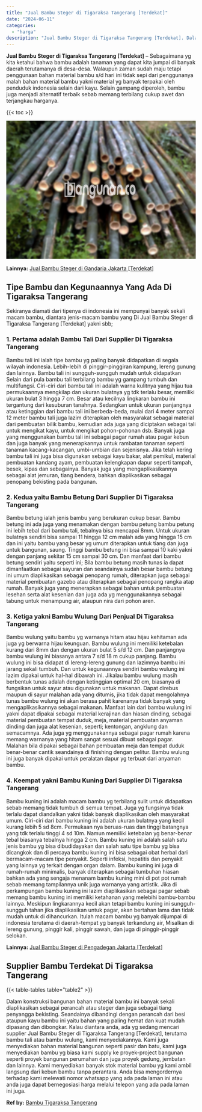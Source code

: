 ```yaml
---
title: "Jual Bambu Steger di Tigaraksa Tangerang [Terdekat]"
date: "2024-06-11"
categories: 
  - "harga"
description: "Jual Bambu Steger di Tigaraksa Tangerang [Terdekat]. Dalam konstruksi bangunan bahan material bambu ini banyak sekali diaplikasikan sebagai perancah atau ste..."
---
```


**Jual Bambu Steger di Tigaraksa Tangerang \[Terdekat\]** – Sebagaimana yg kita ketahui bahwa bambu adalah tanaman yang dapat kita jumpai di banyak daerah terutamanya di desa-desa. Walaupun zaman sudah maju tetapi penggunaan bahan material bambu s/d hari ini tidak sepi dari penggunanya malah bahan material bambu yakni material yg banyak terpakai oleh penduduk indonesia selain dari kayu. Selain gampang diperoleh, bambu juga menjadi alternatif terbaik sebab memang terbilang cukup awet dan terjangkau harganya.

{{< toc >}}

![Jual Bambu Steger di Tigaraksa Tangerang [Terdekat]](/images/jual-bambu-tali-04.png)

**Lainnya:** [Jual Bambu Steger di Gandaria Jakarta \[Terdekat\]](https://bambu.bangunan.co/jual-bambu-steger-di-gandaria-jakarta-terdekat/)

## Tipe Bambu dan Kegunaannya Yang Ada Di Tigaraksa Tangerang

Sekiranya diamati dari tipenya di indonesia ini mempunyai banyak sekali macam bambu, diantara jenis-macam bambu yang Di Jual Bambu Steger di Tigaraksa Tangerang \[Terdekat\] yakni sbb;

### 1\. Pertama adalah Bambu Tali Dari Supplier Di Tigaraksa Tangerang

Bambu tali ini ialah tipe bambu yg paling banyak didapatkan di segala wilayah indonesia. Lebih-lebih di pinggir-pinggiran kampung, lereng gunung dan lainnya. Bambu tali ini sungguh-sungguh mudah untuk didapatkan Selain dari pula bambu tali terbilang bambu yg gampang tumbuh dan multifungsi. Ciri-ciri dari bambu tali ini adalah warna kulitnya yang hijau tua permukaannya mengkilap dan ukuran bulatnya yg tdk terlalu besar, memiliki ukuran bulat 3 hingga 7 cm. Besar atau kecilnya lingkaran bambu ini tergantung dari kesuburan tanahnya. Sedangkan untuk ukuran panjangnya atau ketinggian dari bambu tali ini berbeda-beda, mulai dari 4 meter sampai 12 meter bambu tali juga lazim diterapkan oleh masyarakat sebagai material dari pembuatan bilik bambu, kemudian ada juga yang diciptakan sebagai tali untuk mengikat kayu, untuk mengikat pohon-pohonan dsb. Banyak juga yang menggunakan bambu tali ini sebagai pagar rumah atau pagar kebun dan juga banyak yang menerapkannya untuk rambatan tanaman seperti tanaman kacang-kacangan, umbi-umbian dan sejenisnya. Jika telah kering bambu tali ini juga bisa digunakan sebagai kayu bakar, alat pemikul, material pembuatan kandang ayam, pembuatan kelengkapan dapur seperti tampah, besek, kipas dan sebagainya. Banyak juga yang mengaplikasikannya sebagai alat jemuran, tiang bendera, bahkan diaplikasikan sebagai penopang bekisting pada bangunan.

### 2\. Kedua yaitu Bambu Betung Dari Supplier Di Tigaraksa Tangerang

Bambu betung ialah jenis bambu yang berukuran cukup besar. Bambu betung ini ada juga yang menamakan dengan bambu petung bambu petung ini lebih tebal dari bambu tali, tebalnya bisa mencapai 8mm. Untuk ukuran bulatnya sendiri bisa sampai 11 hingga 12 cm malah ada yang hingga 15 cm dan ini yaitu bambu yang besar yg umum diterapkan untuk tiang dan juga untuk bangunan, saung. Tinggi bambu betung ini bisa sampai 10 kaki yakni dengan panjang sekitar 15 cm sampai 30 cm. Dan manfaat dari bambu betung sendiri yaitu seperti ini; Bila bambu betung masih tunas ia dapat dimanfaatkan sebagai sayuran dan seandainya sudah besar bambu betung ini umum diaplikasikan sebagai penopang rumah, diterapkan juga sebagai material pembuatan gazebo atau diterapkan sebagai penopang rangka atap rumah. Banyak juga yang menerapkan sebagai bahan untuk pembuatan lesehan serta alat kesenian dan juga ada yg menggunakannya sebagai tabung untuk menampung air, ataupun nira dari pohon aren.

### 3\. Ketiga yakni Bambu Wulung Dari Penjual Di Tigaraksa Tangerang

Bambu wulung yaitu bambu yg warnanya hitam atau hijau kehitaman ada juga yg berwarna hijau keunguan. Bambu wulung ini memiliki ketebalan kurang dari 8mm dan dengan ukuran bulat 5 s/d 12 cm. Dan panjangnya bambu wulung ini biasanya antara 7 s/d 18 m cukup panjang. Bambu wulung ini bisa didapat di lereng-lereng gunung dan lazimnya bambu ini jarang sekali tumbuh. Dan untuk kegunaannya sendiri bambu wulung ini lazim dipakai untuk hal-hal dibawah ini. Jikalau bambu wulung masih berbentuk tunas adalah dengan ketinggian optimal 20 cm, biasanya di fungsikan untuk sayur atau digunakan untuk makanan. Dapat direbus maupun di sayur malahan ada yang ditumis, jika tidak dapat mengolahnya tunas bambu wulung ini akan berasa pahit karenanya tidak banyak yang mengaplikasikannya sebagai makanan. Manfaat lain dari bambu wulung ini yakni dapat dipakai sebagai material kerajinan dan hiasan dinding, sebagai material pembuatan tempat duduk, meja, material pembuatan anyaman dinding dan juga alat kesenian, seperti; kentongan, angklung dan semacamnya. Ada juga yg menggunakannya sebagai pagar rumah karena memang warnanya yang hitam sangat sesuai dibuat sebagai pagar. Malahan bila dipakai sebagai bahan pembuatan meja dan tempat duduk benar-benar cantik seandainya di finishing dengan pelitur. Bambu wulung ini juga banyak dipakai untuk peralatan dapur yg terbuat dari anyaman bambu.

### 4\. Keempat yakni Bambu Kuning Dari Supplier Di Tigaraksa Tangerang

Bambu kuning ini adalah macam bambu yg terbilang sulit untuk didapatkan sebab memang tidak tumbuh di semua tempat. Juga yg fungsinya tidak terlalu dapat diandalkan yakni tidak banyak diaplikasikan oleh masyarakat umum. Ciri-ciri dari bambu kuning ini adalah ukuran bulatnya yang kecil kurang lebih 5 sd 8cm. Permukaan nya beruas-ruas dan tinggi batangnya yang tdk terlalu tinggi 4 sd 10m. Namun memiliki ketebalan yg benar-benar tebal biasanya tebalnya hingga 2 cm. Bambu kuning ini adalah salah satu jenis bambu yg bisa dibudidayakan dan salah satu tipe bambu yg bisa dicangkok dan di percaya bambu kuning ini bisa sebagai obat herbal dari bermacam-macam tipe penyakit. Seperti infeksi, hepatitis dan penyakit yang lainnya yg terkait dengan organ dalam. Bambu kuning ini juga di rumah-rumah minimalis, banyak diterapkan sebagai tumbuhan hiasan bahkan ada yang sengaja menanam bambu kuning mini di pot pot rumah sebab memang tampilannya unik juga warnanya yang artistik. Jika di perkampungan bambu kuning ini lazim diaplikasikan sebagai pagar sebab memang bambu kuning ini memiliki ketahanan yang melebihi bambu-bambu lainnya. Meskipun lingkarannya kecil akan tetapi bambu kuning ini sungguh-sungguh tahan jika diaplikasikan untuk pagar, akan bertahan lama dan tidak mudah untuk di dihancurkan. Itulah macam bambu yg banyak dijumpai di indonesia terutama di daerah-tempat yg banyak terkandung air, Misalkan di lereng gunung, pinggir kali, pinggir sawah, dan juga di pinggir-pinggir selokan.

**Lainnya:** [Jual Bambu Steger di Pengadegan Jakarta \[Terdekat\]](https://bambu.bangunan.co/jual-bambu-steger-di-pengadegan-jakarta-terdekat/)

## Supplier Bambu Terdekat Di Tigaraksa Tangerang

{{< table-tables table="table2" >}}

Dalam konstruksi bangunan bahan material bambu ini banyak sekali diaplikasikan sebagai perancah atau steger dan juga sebagai tiang penyangga bekisting. Seandainya dibandingi dengan perancah dari besi ataupun kayu bambu ini yaitu bahan yang paling hemat dan kuat mudah dipasang dan dibongkar. Kalau diantara anda, ada yg sedang mencari supplier Jual Bambu Steger di Tigaraksa Tangerang \[Terdekat\], terutama bambu tali atau bambu wulung, kami menyediakannya. Kami juga menyediakan bahan material bangunan seperti pasir dan batu, kami juga menyediakan bambu yg biasa kami supply ke proyek-project bangunan seperti proyek bangunan perumahan dan juga proyek gedung, jembatan dan lainnya. Kami menyediakan banyak stok material bambu yg kami ambil langsung dari kebun bambu tanpa perantara. Anda bisa mengordernya terhadap kami melewati nomor whatsapp yang ada pada laman ini atau anda juga dapat bernegosiasi harga melalui telepon yang ada pada laman ini juga.

**Ref by:** [Bambu Tigaraksa Tangerang](https://id.wikipedia.org/wiki/Bambu)

